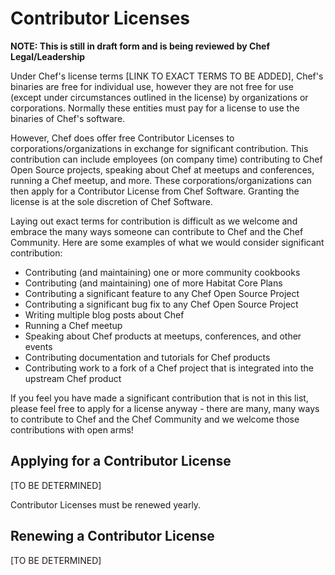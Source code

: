 # Contributor Licenses

**NOTE: This is still in draft form and is being reviewed by Chef Legal/Leadership**

Under Chef's license terms [LINK TO EXACT TERMS TO BE ADDED], Chef's binaries are free for individual use, however they are not free for use (except under circumstances outlined in the license) by organizations or corporations.  Normally these entities must pay for a license to use the binaries of Chef's software.

However, Chef does offer free Contributor Licenses to corporations/organizations in exchange for significant contribution. This contribution can include employees (on company time) contributing to Chef Open Source projects, speaking about Chef at meetups and conferences, running a Chef meetup, and more.  These corporations/organizations can then apply for a Contributor License from Chef Software. Granting the license is at the sole discretion of Chef Software.

Laying out exact terms for contribution is difficult as we welcome and embrace the many ways someone can contribute to Chef and the Chef Community. Here are some examples of what we would consider significant contribution:

- Contributing (and maintaining) one or more community cookbooks
- Contributing (and maintaining) one of more Habitat Core Plans
- Contributing a significant feature to any Chef Open Source Project
- Contributing a significant bug fix to any Chef Open Source Project
- Writing multiple blog posts about Chef
- Running a Chef meetup
- Speaking about Chef products at meetups, conferences, and other events
- Contributing documentation and tutorials for Chef products
- Contributing work to a fork of a Chef project that is integrated into the upstream Chef product

If you feel you have made a significant contribution that is not in this list, please feel free to apply for a license anyway - there are many, many ways to contribute to Chef and the Chef Community and we welcome those contributions with open arms!

## Applying for a Contributor License

[TO BE DETERMINED]

Contributor Licenses must be renewed yearly.

## Renewing a Contributor License

[TO BE DETERMINED]